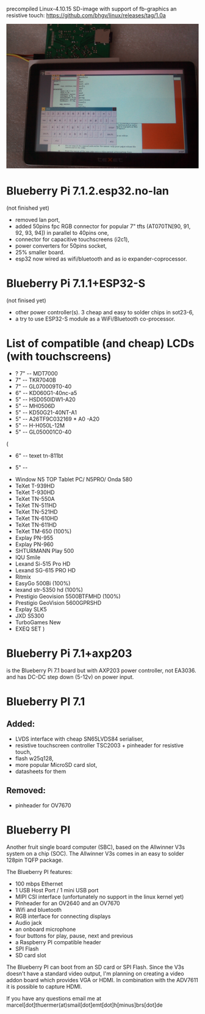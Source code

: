 precompiled Linux-4.10.15 SD-image with support of fb-graphics an resistive touch:
https://github.com/bhgv/linux/releases/tag/1.0a


![](Img/bbpi-infr-fb-touch.jpg)


Blueberry Pi 7.1.2.esp32.no-lan
===============================
(not finished yet)
* removed lan port,
* added 50pins fpc RGB connector for popular 7" tfts (AT070TN[90, 91, 92, 93, 94]) in parallel to 40pins one,
* connector for capacitive touchscreens (i2c1),
* power converters for 50pins socket,
* 25% smaller board.
* esp32 now wired as wifi/bluetooth and as io expander-coprocessor.


Blueberry Pi 7.1.1+ESP32-S
==========================
(not finised yet)
* other power controller(s). 3 cheap and easy to solder chips in sot23-6,
* a try to use ESP32-S module as a WiFi/Bluetooth co-processor.


List of compatible (and cheap) LCDs (with touchscreens)
=======================================================
* ? 7" -- MDT7000
* 7" -- TKR7040B
* 7" -- GL070009T0-40
* 6" -- KD060G1-40nc-a5
* 5" -- HSD050IDW1-A20
* 5" -- MH0506D
* 5" -- KD50G21-40NT-A1
* 5" -- A26TF9C032169 * A0 -A20
* 5" -- H-H050L-12M
* 5" -- GL050001C0-40

(
* 6" -- texet tn-811bt

* 5" --
- Window N5 TOP Tablet PC/ N5PRO/ Onda 580
- TeXet T-939HD
- TeXet T-930HD
- TeXet TN-550A
- TeXet TN-511HD
- TeXet TN-521HD
- TeXet TN-610HD
- TeXet TN-611HD
- TeXet TM-650 (100%)
- Explay PN-955
- Explay PN-960
- SHTURMANN Play 500
- IQU Smile
- Lexand Si-515 Pro HD
- Lexand SG-615 PRO HD
- Ritmix
- EasyGo 500Bi (100%)
- lexand str-5350 hd (100%)
- Prestigio Geovision 5500BTFMHD (100%)
- Prestigio GeoVision 5600GPRSHD
- Explay SLK5
- JXD S5300
- TurboGames New
- EXEQ SET
)


Blueberry Pi 7.1+axp203
=======================
is the Blueberry Pi 7.1 board but with AXP203 power controller, not EA3036. and has DC-DC step down (5-12v) on power input.


Blueberry PI 7.1
================

Added:
------
* LVDS interface with cheap SN65LVDS84 serialiser,
* resistive touchscreen controller TSC2003 + pinheader for resistive touch,
* flash w25q128,
* more popular MicroSD card slot,
* datasheets for them

Removed:
--------
* pinheader for OV7670


Blueberry PI
============
Another fruit single board computer (SBC), based on the Allwinner V3s system on a chip (SOC).
The Allwinner V3s comes in an easy to solder 128pin TQFP package.

The Blueberry PI features:

- 100 mbps Ethernet
- 1 USB Host Port / 1 mini USB port
- MIPI CSI interface (unfortunately no support in the linux kernel yet)
- Pinheader for an OV2640 and an OV7670
- Wifi and bluetooth
- RGB interface for connecting displays
- Audio jack
- an onboard microphone
- four buttons for play, pause, next and previous
- a Raspberry PI compatible header
- SPI Flash
- SD card slot


The Blueberry PI can boot from an SD card or SPI Flash.
Since the V3s doesn't have a standard video output, I'm planning on creating a video addon board which provides VGA or HDMI. In combination with the ADV7611 it is possible to capture HDMI.

If you have any questions email me at marcel[dot]thuermer(at)smail[dot]emt[dot]h[minus]brs[dot]de
